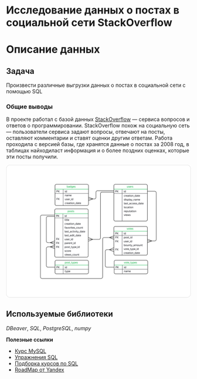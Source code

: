#  Исследование данных о постах в социальной сети StackOverflow
# Описание данных

## Задача

Произвести различные выгрузки данных о постах в социальной сети с помощью SQL

### Общие выводы

В проекте работал с базой данных [StackOverflow](https://stackoverflow.com/) — сервиса вопросов и ответов о программировании. StackOverflow похож на социальную сеть — пользователи сервиса задают вопросы, отвечают на посты, оставляют комментарии и ставят оценки другим ответам.
Работа проходила с версией базы, где хранятся данные о постах за 2008 год, в таблицах  найходиласт информация и о более поздних оценках, которые эти посты получили.

![Таблица](Image.png)

## Используемые библиотеки
*DBeaver*, *SQL*, *PostgreSQL*, *numpy*

**Полезные ссылки**
 - [Курс MySQL](https://stepik.org/course/63054/syllabus)
 - [Упражнения SQL](https://sql-ex.ru/)
 - [Подборка курсов по SQL](https://uproger.com/sql-45-besplatnyh-kursov-trenazherov-testov/)
 - [RoadMap от Yandex](https://yandex.ru/yaintern/int_02)

